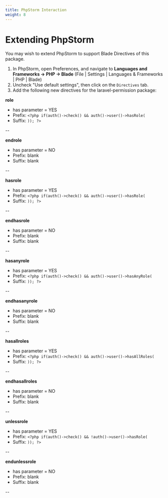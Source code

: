 ```yaml
---
title: PhpStorm Interaction
weight: 8
---
```


# Extending PhpStorm 

You may wish to extend PhpStorm to support Blade Directives of this package.

1. In PhpStorm, open Preferences, and navigate to **Languages and Frameworks -> PHP -> Blade**
(File | Settings | Languages & Frameworks | PHP | Blade)
2. Uncheck "Use default settings", then click on the `Directives` tab.
3. Add the following new directives for the laravel-permission package:


**role**

- has parameter = YES
- Prefix: `<?php if(auth()->check() && auth()->user()->hasRole(`
- Suffix: `)); ?>`

--

**endrole**

- has parameter = NO
- Prefix: blank
- Suffix: blank

--

**hasrole**

- has parameter = YES
- Prefix: `<?php if(auth()->check() && auth()->user()->hasRole(`
- Suffix: `)); ?>`

--

**endhasrole**

- has parameter = NO
- Prefix: blank
- Suffix: blank

--

**hasanyrole**

- has parameter = YES
- Prefix: `<?php if(auth()->check() && auth()->user()->hasAnyRole(`
- Suffix: `)); ?>`

--

**endhasanyrole**

- has parameter = NO
- Prefix: blank
- Suffix: blank

--

**hasallroles**

- has parameter = YES
- Prefix: `<?php if(auth()->check() && auth()->user()->hasAllRoles(`
- Suffix: `)); ?>`

--

**endhasallroles**

- has parameter = NO
- Prefix: blank
- Suffix: blank

--

**unlessrole**

- has parameter = YES
- Prefix: `<?php if(auth()->check() && !auth()->user()->hasRole(`
- Suffix: `)); ?>`

--

**endunlessrole**

- has parameter = NO
- Prefix: blank
- Suffix: blank

--
